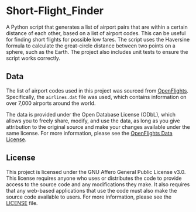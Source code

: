 # Short-Flight_Finder
A Python script that generates a list of airport pairs that are within a certain distance of each other, based on a list of airport codes. This can be useful for finding short flights for possible low fares. The script uses the Haversine formula to calculate the great-circle distance between two points on a sphere, such as the Earth. The project also includes unit tests to ensure the script works correctly.


## Data

The list of airport codes used in this project was sourced from [OpenFlights](https://openflights.org/data.html). Specifically, the `airlines.dat` file was used, which contains information on over 7,000 airports around the world.

The data is provided under the Open Database License (ODbL), which allows you to freely share, modify, and use the data, as long as you give attribution to the original source and make your changes available under the same license. For more information, please see the [OpenFlights Data License](https://openflights.org/data.html#license).


## License

This project is licensed under the GNU Affero General Public License v3.0. This license requires anyone who uses or distributes the code to provide access to the source code and any modifications they make. It also requires that any web-based applications that use the code must also make the source code available to users. For more information, please see the [LICENSE](LICENSE) file.
